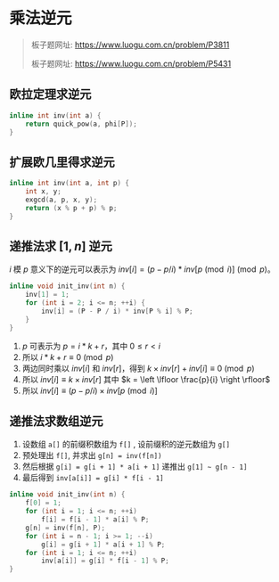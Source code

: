 # 乘法逆元

> 板子题网址: https://www.luogu.com.cn/problem/P3811
>
> 板子题网址: https://www.luogu.com.cn/problem/P5431

## 欧拉定理求逆元

```cpp
inline int inv(int a) {
    return quick_pow(a, phi[P]);
}
```

## 扩展欧几里得求逆元

```cpp
inline int inv(int a, int p) {
    int x, y;
    exgcd(a, p, x, y);
    return (x % p + p) % p;
}
```

## 递推法求 $[1,n]$ 逆元

$i$ 模 $p$ 意义下的逆元可以表示为 $inv[i] = (p - p / i) * inv[p \pmod{i}]  \pmod{p}$。

```cpp
inline void init_inv(int n) {
    inv[1] = 1;
    for (int i = 2; i <= n; ++i) {
        inv[i] = (P - P / i) * inv[P % i] % P;
    }
}
```

1. $p$ 可表示为 $p = i * k + r$，其中 $0 \leq r < i$
2. 所以 $i * k + r \equiv 0 \pmod{p}$
3. 两边同时乘以 $inv[i]$ 和 $inv[r]$，得到 $k \times inv[r] + inv[i] \equiv 0 \pmod{p}$
4. 所以 $inv[i] \equiv k \times inv[r]$ 其中 $k = \left \lfloor \frac{p}{i}  \right \rfloor$
5. 所以 $inv[i] \equiv (p - p / i) \times inv[p \pmod{i}]$

## 递推法求数组逆元

1. 设数组 `a[]` 的前缀积数组为 `f[]` , 设前缀积的逆元数组为 `g[]`
2. 预处理出 `f[]`, 并求出 `g[n] = inv(f[n])`
3. 然后根据 `g[i] = g[i + 1] * a[i + 1]` 递推出 `g[1] ~ g[n - 1]`
4. 最后得到 `inv[a[i]] = g[i] * f[i - 1]`

```cpp
inline void init_inv(int n) {
    f[0] = 1;
    for (int i = 1; i <= n; ++i)
        f[i] = f[i - 1] * a[i] % P;
    g[n] = inv(f[n], P);
    for (int i = n - 1; i >= 1; --i)
        g[i] = g[i + 1] * a[i + 1] % P;
    for (int i = 1; i <= n; ++i)
        inv[a[i]] = g[i] * f[i - 1] % P;
}
```
